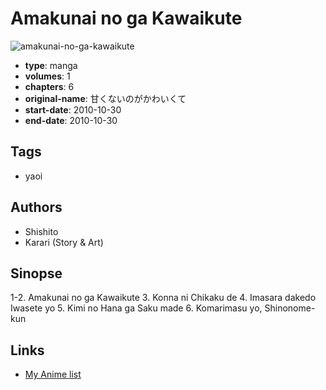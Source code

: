 # Amakunai no ga Kawaikute

![amakunai-no-ga-kawaikute](https://cdn.myanimelist.net/images/manga/3/143097.jpg)

-   **type**: manga
-   **volumes**: 1
-   **chapters**: 6
-   **original-name**: 甘くないのがかわいくて
-   **start-date**: 2010-10-30
-   **end-date**: 2010-10-30

## Tags

-   yaoi

## Authors

-   Shishito
-   Karari (Story & Art)

## Sinopse

1-2. Amakunai no ga Kawaikute 3. Konna ni Chikaku de 4. Imasara dakedo Iwasete yo 5. Kimi no Hana ga Saku made 6. Komarimasu yo, Shinonome-kun

## Links

-   [My Anime list](https://myanimelist.net/manga/82615/Amakunai_no_ga_Kawaikute)
